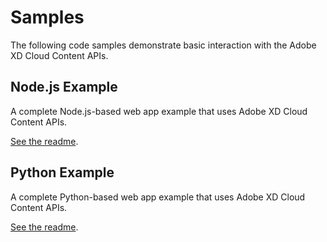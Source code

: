 # Samples

The following code samples demonstrate basic interaction with the Adobe XD Cloud Content APIs.

## Node.js Example

A complete Node.js-based web app example that uses Adobe XD Cloud Content APIs.

[See the readme](/samples/cloud-content-api-node/readme.md).


## Python Example

A complete Python-based web app example that uses Adobe XD Cloud Content APIs.

[See the readme](/samples/cloud-content-api-python/readme.md).
